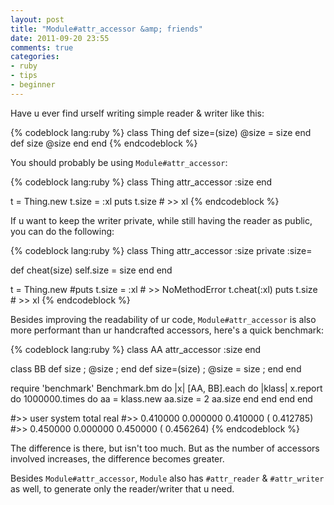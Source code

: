 ```yaml
---
layout: post
title: "Module#attr_accessor &amp; friends"
date: 2011-09-20 23:55
comments: true
categories:
- ruby
- tips
- beginner
---
```


Have u ever find urself writing simple reader & writer like this:

{% codeblock lang:ruby %}
class Thing
  def size=(size)
    @size = size
  end
  def size
    @size
  end
end
{% endcodeblock %}

You should probably be using `Module#attr_accessor`:

{% codeblock lang:ruby %}
class Thing
  attr_accessor :size
end

t = Thing.new
t.size = :xl
puts t.size # >> xl
{% endcodeblock %}

If u want to keep the writer private, while still having the reader as public,
you can do the following:

{% codeblock lang:ruby %}
class Thing
  attr_accessor :size
  private :size=

  def cheat(size)
    self.size = size
  end
end

t = Thing.new
#puts t.size = :xl # >> NoMethodError
t.cheat(:xl)
puts t.size        # >> xl
{% endcodeblock %}

Besides improving the readability of ur code, `Module#attr_accessor` is also
more performant than ur handcrafted accessors, here's a quick benchmark:

{% codeblock lang:ruby %}
class AA
  attr_accessor :size
end

class BB
  def size        ; @size        ; end
  def size=(size) ; @size = size ; end
end

require 'benchmark'
Benchmark.bm do |x|
  [AA, BB].each do |klass|
    x.report do
      1000000.times do
        aa = klass.new
        aa.size = 2
        aa.size
      end
    end
  end
end

#>> user     system      total        real
#>> 0.410000   0.000000   0.410000 (  0.412785)
#>> 0.450000   0.000000   0.450000 (  0.456264)
{% endcodeblock %}

The difference is there, but isn't too much. But as the number of
accessors involved increases, the difference becomes greater.

Besides `Module#attr_accessor`, `Module` also has `#attr_reader` &
`#attr_writer` as well, to generate only the reader/writer that u need.

